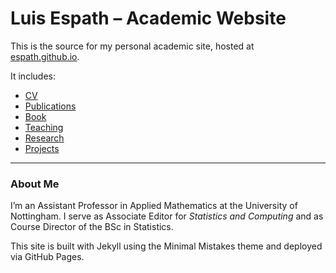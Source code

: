 # Luis Espath – Academic Website

This is the source for my personal academic site, hosted at [espath.github.io](https://espath.github.io).

It includes:
- [CV](https://espath.github.io/cv/)
- [Publications](https://espath.github.io/publications/)
- [Book](https://espath.github.io/book/)
- [Teaching](https://espath.github.io/teaching/)
- [Research](https://espath.github.io/research/)
- [Projects](https://espath.github.io/projects/)

---

### About Me

I’m an Assistant Professor in Applied Mathematics at the University of Nottingham. I serve as Associate Editor for *Statistics and Computing* and as Course Director of the BSc in Statistics.

This site is built with Jekyll using the Minimal Mistakes theme and deployed via GitHub Pages.
